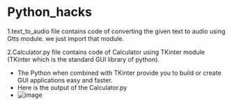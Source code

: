 # Python_hacks
1.text_to_audio file contains code of converting the given text to audio using Gtts module. we just import that module.

2.Calculator.py file contains code of Calculator using TKinter module (TKinter which is the standard GUI library of python).
* The Python when combined with TKinter provide you to build or create GUI applications easy and faster.
* Here is the output of the Calculator.py
* ![image](https://github.com/kl2000032271/Python_hacks/assets/100039506/c6457a5d-3cef-4bbe-8a81-496fc28eb91d)


